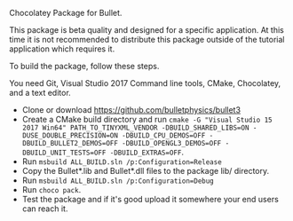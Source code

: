 Chocolatey Package for Bullet.

This package is beta quality and designed for a specific application.
At this time it is not recommended to distribute this package outside of the
tutorial application which requires it.

To build the package, follow these steps.

You need Git, Visual Studio 2017 Command line tools, CMake, Chocolatey, and a text editor.

- Clone or download https://github.com/bulletphysics/bullet3
- Create a CMake build directory and run `cmake -G "Visual Studio 15 2017 Win64" PATH_TO_TINYXML_VENDOR -DBUILD_SHARED_LIBS=ON -DUSE_DOUBLE_PRECISION=ON -DBUILD_CPU_DEMOS=OFF -DBUILD_BULLET2_DEMOS=OFF -DBUILD_OPENGL3_DEMOS=OFF -DBUILD_UNIT_TESTS=OFF -DBUILD_EXTRAS=OFF`.
- Run `msbuild ALL_BUILD.sln /p:Configuration=Release`
- Copy the Bullet*.lib and Bullet*.dll files to the package lib/ directory.
- Run `msbuild ALL_BUILD.sln /p:Configuration=Debug`
- Run `choco pack`.
- Test the package and if it's good upload it somewhere your end users can reach it.
